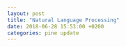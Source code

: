 ```yaml
---
layout: post
title: "Natural Language Processing"
date: 2018-06-28 15:53:00 +0200
categories: pine update
---
```

